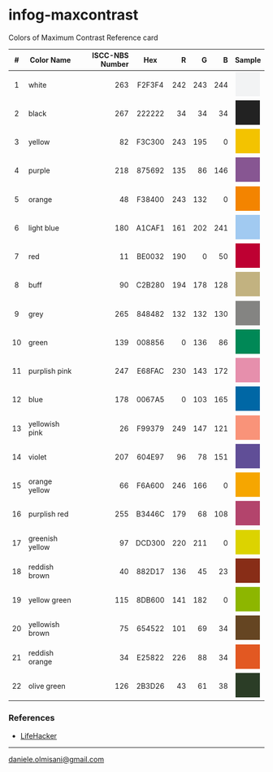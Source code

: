 
# infog-maxcontrast

Colors of Maximum Contrast Reference card

| # |Color Name      |ISCC-NBS Number|   Hex  | R | G | B |Sample|
|:-:|----------------|--------------:|:------:|--:|--:|--:|:----:|
| 1 | white          |263            | F2F3F4 |242|243|244|![white](colors/white.svg)|
| 2 | black          |267            | 222222 | 34| 34| 34|![black](colors/black.svg)|
| 3 | yellow         |82             | F3C300 |243|195|  0|![yellow](colors/yellow.svg)|
| 4 | purple         |218            | 875692 |135| 86|146|![purple](colors/purple.svg)|
| 5 | orange         |48             | F38400 |243|132|  0|![orange](colors/orange.svg)|
| 6 | light blue     |180            | A1CAF1 |161|202|241|![light blue](colors/light-blue.svg)|
| 7 | red            |11             | BE0032 |190|  0| 50|![red](colors/red.svg)|
| 8 | buff           |90             | C2B280 |194|178|128|![buff](colors/buff.svg)|
| 9 | grey           |265            | 848482 |132|132|130|![grey](colors/grey.svg)|
|10 | green          |139            | 008856 |  0|136| 86|![green](colors/green.svg)|
|11 | purplish pink  |247            | E68FAC |230|143|172|![purplish pink](colors/purplish-pink.svg)|
|12 | blue           |178            | 0067A5 |  0|103|165|![blue](colors/blue.svg)|
|13 | yellowish pink |26             | F99379 |249|147|121|![yellowish pink](colors/yellowish-pink.svg)|
|14 | violet         |207            | 604E97 | 96| 78|151|![violet](colors/violet.svg)|
|15 | orange yellow  |66             | F6A600 |246|166|  0|![orange yellow](colors/orange-yellow.svg)|
|16 | purplish red   |255            | B3446C |179| 68|108|![purplish red](colors/purplish-red.svg)|
|17 | greenish yellow|97             | DCD300 |220|211|  0|![greenish yellow](colors/greenish-yellow.svg)|
|18 | reddish brown  |40             | 882D17 |136| 45| 23|![reddish brown](colors/reddish-brown.svg)|
|19 | yellow green   |115            | 8DB600 |141|182|  0|![yellow green](colors/yellow-green.svg)|
|20 | yellowish brown|75             | 654522 |101| 69| 34|![yellowish brown](colors/yellowish-brown.svg)|
|21 | reddish orange |34             | E25822 |226| 88| 34|![reddish orange](colors/reddish-orange.svg)|
|22 | olive green    |126            | 2B3D26 | 43| 61| 38|![olive green](colors/olive-green.svg)|

### References

* [LifeHacker](http://hackerspace.lifehacker.com/some-os-x-calendar-tips-1658107833/1665644975/+whitsongordon)

----

daniele.olmisani@gmail.com
